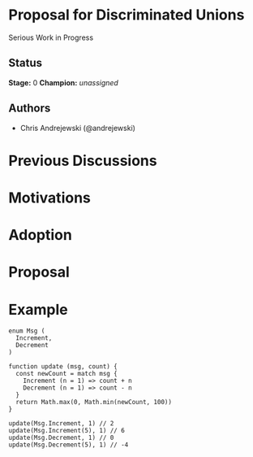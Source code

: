 # Proposal for Discriminated Unions

Serious Work in Progress

## Status
**Stage:** 0
**Champion:** *unassigned*

## Authors

* Chris Andrejewski (@andrejewski)

# Previous Discussions

# Motivations

# Adoption

# Proposal

# Example

```
enum Msg (
  Increment,
  Decrement
)

function update (msg, count) {
  const newCount = match msg {
    Increment (n = 1) => count + n
    Decrement (n = 1) => count - n
  }
  return Math.max(0, Math.min(newCount, 100))
}

update(Msg.Increment, 1) // 2
update(Msg.Increment(5), 1) // 6
update(Msg.Decrement, 1) // 0
update(Msg.Decrement(5), 1) // -4
```